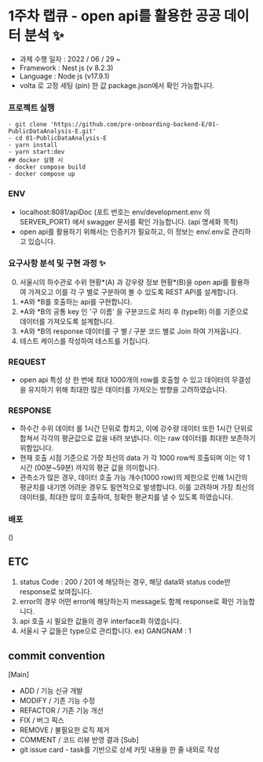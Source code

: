 # 1주차 랩큐 - open api를 활용한 공공 데이터 분석 ✨
- 과제 수행 일자 : 2022 / 06 / 29 ~ 
- Framework : Nest js (v 8.2.3)
- Language : Node js (v17.9.1)
- volta 로 고정 세팅 (pin) 한 값 package.json에서 확인 가능합니다.

### 프로젝트 실행
    - git clone 'https://github.com/pre-onboarding-backend-E/01-PublicDataAnalysis-E.git'
    - cd 01-PublicDataAnalysis-E
    - yarn install
    - yarn start:dev
    ## docker 실행 시
    - docker compose build
    - docker compose up

### ENV
- localhost:8081/apiDoc (포트 번호는 env/development.env 의 SERVER_PORT) 에서 swagger 문서를 확인 가능합니다.  (api 명세화 목적)
- open api를 활용하기 위해서는 인증키가 필요하고, 이 정보는 env/.env로 관리하고 있습니다.

### 요구사항 분석 및 구현 과정 ✨
0. 서울시의 하수관로 수위 현황*(A) 과 강우량 정보 현황*(B)을 open api를 활용하여 가져오고 이를 각 구 별로 구분하여 볼 수 있도록  REST API를 설계합니다.
1. *A와 *B를 호출하는 api를 구현합니다.
2. *A와 *B의 공통 key 인 '구 이름' 을 구분코드로 처리 후 (type화) 이를 기준으로 데이터를 가져오도록 설계합니다.
3.  *A와 *B의 response 데이터를 구 별 / 구분 코드 별로 Join 하여 가져옵니다.
4. 테스트 케이스를 작성하여 테스트를 거칩니다.


### REQUEST
- open api 특성 상 한 번에 최대 1000개의 row를 호출할 수 있고 데이터의 무결성을 유지하기 위해 최대한 많은 데이터를 가져오는 방향을 고려하였습니다. 

### RESPONSE
- 하수간 수위 데이터 를 1시간 단위로 합치고, 이에 강수량 데이터 또한 1시간 단위로 합쳐서 각각의 평균값으로 값을 내려 보냅니다. 이는 raw 데이터를 최대한 보존하기 위함입니다.
- 현재 호출 시점 기준으로 가장 최신의 data 가 각 1000 row씩 호출되며 이는 약 1시간 (00분~59분) 까지의 평균 값을 의미합니다.
- 관측소가 많은 경우, 데이터 호출 가능 개수(1000 row)의 제한으로 인해 1시간의 평균치를 내기엔 어려운 경우도 필연적으로 발생합니다. 이를 고려하며 가장 최신의 데이터를, 최대한 많이 호출하여, 정확한 평균치를 낼 수 있도록 하였습니다.

### 배포
()

## ETC
1. status Code : 200 / 201 에 해당하는 경우, 해당 data와 status code만 response로 보여집니다. 
2. error의 경우 어떤 error에 해당하는지 message도 함께 response로 확인 가능합니다.
3. api 호출 시 필요한 값들의 경우 interface화 하였습니다.
4. 서울시 구 값들은 type으로 관리합니다. ex) GANGNAM : 1 

## commit convention
[Main]
- ADD / 기능 신규 개발 
- MODIFY / 기존 기능 수정
- REFACTOR / 기존 기능 개선
- FIX / 버그 픽스
- REMOVE / 불필요한 로직 제거
- COMMENT / 코드 리뷰 반영 결과
[Sub]
- git issue card - task를 기반으로 상세 커밋 내용을 한 줄 내외로 작성